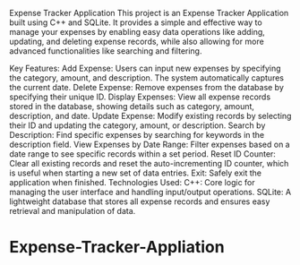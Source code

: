 Expense Tracker Application
This project is an Expense Tracker Application built using C++ and SQLite. It provides a simple and effective way to manage your expenses by enabling easy data operations like adding, updating, and deleting expense records, while also allowing for more advanced functionalities like searching and filtering.

Key Features:
Add Expense: Users can input new expenses by specifying the category, amount, and description. The system automatically captures the current date.
Delete Expense: Remove expenses from the database by specifying their unique ID.
Display Expenses: View all expense records stored in the database, showing details such as category, amount, description, and date.
Update Expense: Modify existing records by selecting their ID and updating the category, amount, or description.
Search by Description: Find specific expenses by searching for keywords in the description field.
View Expenses by Date Range: Filter expenses based on a date range to see specific records within a set period.
Reset ID Counter: Clear all existing records and reset the auto-incrementing ID counter, which is useful when starting a new set of data entries.
Exit: Safely exit the application when finished.
Technologies Used:
C++: Core logic for managing the user interface and handling input/output operations.
SQLite: A lightweight database that stores all expense records and ensures easy retrieval and manipulation of data.

# Expense-Tracker-Appliation
